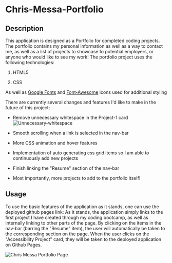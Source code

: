 # Chris-Messa-Portfolio

## Description
This application is designed as a Portfolio for completed coding projects. The portfolio contains my personal information as well as a way to contact me, as well as a list of projects to showcase to potential employers, or anyone who would like to see my work! The portfolio project uses the following technologies: 

1. HTML5 

2. CSS

As well as [Google Fonts](https://fonts.google.com/) and [Font-Awesome](https://fontawesome.com/) icons used for additional styling

There are currently several changes and features I'd like to make in the future of this project:

- Remove unnecessary whitespace in the Project-1 card 
![Unnecessary-whitespace](https://user-images.githubusercontent.com/39140839/225809053-aab69f4d-d08f-4f22-aa74-d12296762b57.png)

- Smooth scrolling when a link is selected in the nav-bar
- More CSS animation and hover features 
- Implementation of auto generating css grid items so I am able to continuously add new projects
- Finish linking the "Resume" section of the nav-bar 
- Most importantly, more projects to add to the portfolio itself!

## Usage
To use the basic features of the application as it stands, one can use the deployed github pages link: <!--place link here-->
As it stands, the application simply links to the first project I have created through my coding bootcamp, as well as internally linking to other parts of the page. By clicking on the items in the nav-bar (barring the "Resume" item), the user will automatically be taken to the corresponding section on the page. When the user clicks on the "Accessibility Project" card, they will be taken to the deployed application on Github Pages.



![Chris Messa Portfolio Page](https://user-images.githubusercontent.com/39140839/225809551-f4231df3-7020-456b-8504-c4ce6d02e971.gif)
